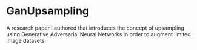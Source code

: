 # GanUpsampling
A research paper I authored that introduces the concept of upsampling using Generative Adversarial Neural Networks in order to augment limited image datasets. 
